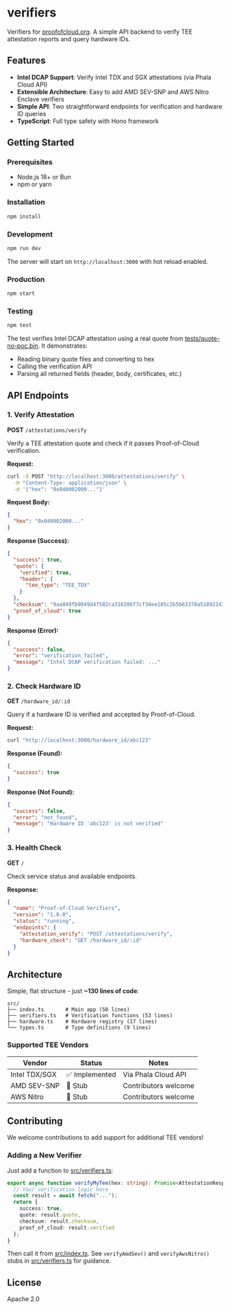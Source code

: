 # verifiers

Verifiers for [proofofcloud.org](https://proofofcloud.org). A simple API backend to verify TEE attestation reports and query hardware IDs.

## Features

- **Intel DCAP Support**: Verify Intel TDX and SGX attestations (via Phala Cloud API)
- **Extensible Architecture**: Easy to add AMD SEV-SNP and AWS Nitro Enclave verifiers
- **Simple API**: Two straightforward endpoints for verification and hardware ID queries
- **TypeScript**: Full type safety with Hono framework

## Getting Started

### Prerequisites

- Node.js 18+ or Bun
- npm or yarn

### Installation

```bash
npm install
```

### Development

```bash
npm run dev
```

The server will start on `http://localhost:3000` with hot reload enabled.

### Production

```bash
npm start
```

### Testing

```bash
npm test
```

The test verifies Intel DCAP attestation using a real quote from [tests/quote-no-poc.bin](tests/quote-no-poc.bin). It demonstrates:
- Reading binary quote files and converting to hex
- Calling the verification API
- Parsing all returned fields (header, body, certificates, etc.)

## API Endpoints

### 1. Verify Attestation

**POST** `/attestations/verify`

Verify a TEE attestation quote and check if it passes Proof-of-Cloud verification.

**Request:**
```bash
curl -X POST "http://localhost:3000/attestations/verify" \
  -H "Content-Type: application/json" \
  -d '{"hex": "0x040002000..."}'
```

**Request Body:**
```json
{
  "hex": "0x040002000..."
}
```

**Response (Success):**
```json
{
  "success": true,
  "quote": {
    "verified": true,
    "header": {
      "tee_type": "TEE_TDX"
    }
  },
  "checksum": "9aa049fb9049d4f582ca316206f7cf34ee185c2b5b63370a518921432385b81a",
  "proof_of_cloud": true
}
```

**Response (Error):**
```json
{
  "success": false,
  "error": "verification_failed",
  "message": "Intel DCAP verification failed: ..."
}
```

### 2. Check Hardware ID

**GET** `/hardware_id/:id`

Query if a hardware ID is verified and accepted by Proof-of-Cloud.

**Request:**
```bash
curl "http://localhost:3000/hardware_id/abc123"
```

**Response (Found):**
```json
{
  "success": true
}
```

**Response (Not Found):**
```json
{
  "success": false,
  "error": "not_found",
  "message": "Hardware ID 'abc123' is not verified"
}
```

### 3. Health Check

**GET** `/`

Check service status and available endpoints.

**Response:**
```json
{
  "name": "Proof-of-Cloud Verifiers",
  "version": "1.0.0",
  "status": "running",
  "endpoints": {
    "attestation_verify": "POST /attestations/verify",
    "hardware_check": "GET /hardware_id/:id"
  }
}
```

## Architecture

Simple, flat structure - just **~130 lines of code**:

```
src/
├── index.ts       # Main app (50 lines)
├── verifiers.ts   # Verification functions (53 lines)
├── hardware.ts    # Hardware registry (17 lines)
└── types.ts       # Type definitions (9 lines)
```

### Supported TEE Vendors

| Vendor | Status | Notes |
|--------|--------|-------|
| Intel TDX/SGX | ✅ Implemented | Via Phala Cloud API |
| AMD SEV-SNP | 🚧 Stub | Contributors welcome |
| AWS Nitro | 🚧 Stub | Contributors welcome |

## Contributing

We welcome contributions to add support for additional TEE vendors!

### Adding a New Verifier

Just add a function to [src/verifiers.ts](src/verifiers.ts):

```typescript
export async function verifyMyTee(hex: string): Promise<AttestationResponse> {
  // Your verification logic here
  const result = await fetch("...");
  return {
    success: true,
    quote: result.quote,
    checksum: result.checksum,
    proof_of_cloud: result.verified
  };
}
```

Then call it from [src/index.ts](src/index.ts). See `verifyAmdSev()` and `verifyAwsNitro()` stubs in [src/verifiers.ts](src/verifiers.ts) for guidance.

## License

Apache 2.0
